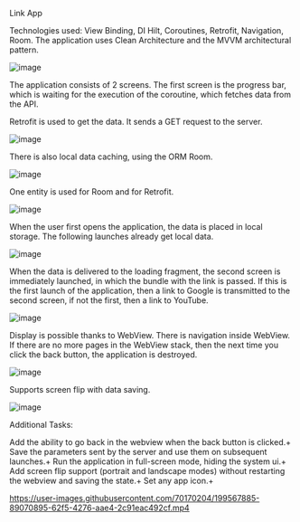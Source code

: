 Link App



Technologies used: View Binding, DI Hilt, Coroutines, Retrofit, Navigation, Room.
The application uses Clean Architecture and the MVVM architectural pattern.

![image](https://user-images.githubusercontent.com/70170204/199562212-dd4afe85-798a-44e9-a355-d1cefdd79bb9.png)


The application consists of 2 screens. The first screen is the progress bar, which is waiting for the execution of the coroutine, which fetches data from the API.

Retrofit is used to get the data. It sends a GET request to the server.

![image](https://user-images.githubusercontent.com/70170204/199563125-7d0ec8ee-588e-4b18-81b9-379e4a1dd7dd.png)

There is also local data caching, using the ORM Room.

![image](https://user-images.githubusercontent.com/70170204/199563519-519cdf53-f760-4c73-a08d-0541b2414c71.png)

One entity is used for Room and for Retrofit.

![image](https://user-images.githubusercontent.com/70170204/199563622-4e5d5d5a-122b-472b-9d3e-800472a7e6f6.png)

When the user first opens the application, the data is placed in local storage. The following launches already get local data.

![image](https://user-images.githubusercontent.com/70170204/199566615-aa8b5c1e-adcf-49f7-b829-56fa55974059.png)

When the data is delivered to the loading fragment, the second screen is immediately launched, in which the bundle with the link is passed. If this is the first launch of the application, then a link to Google is transmitted to the second screen, if not the first, then a link to YouTube.

![image](https://user-images.githubusercontent.com/70170204/199566770-302b962d-5ebc-42a9-aa69-6b4ca78db791.png)

Display is possible thanks to WebView. There is navigation inside WebView. If there are no more pages in the WebView stack, then the next time you click the back button, the application is destroyed.

![image](https://user-images.githubusercontent.com/70170204/199566929-52a2d1ab-c462-49eb-98f9-8aa907f025f4.png)



Supports screen flip with data saving.

![image](https://user-images.githubusercontent.com/70170204/199567149-9db573ca-d504-4f85-9f8b-ac015ad253da.png)

Additional Tasks:

Add the ability to go back in the webview when the back button is clicked.+
Save the parameters sent by the server and use them on subsequent launches.+
Run the application in full-screen mode, hiding the system ui.+
Add screen flip support (portrait and landscape modes) without restarting the webview and saving the state.+
Set any app icon.+


https://user-images.githubusercontent.com/70170204/199567885-89070895-62f5-4276-aae4-2c91eac492cf.mp4
